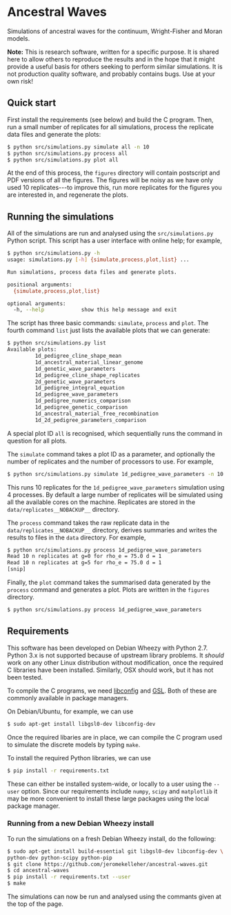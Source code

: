 # Ancestral Waves
Simulations of ancestral waves for the continuum, Wright-Fisher and Moran models.

**Note:** This is research software, written for a specific purpose. It is shared
here to allow others to reproduce the results and in the hope that it 
might provide a useful basis for others seeking to perform similar 
simulations. It is not production quality software, and probably contains
bugs. Use at your own risk!

## Quick start

First install the requirements (see below) and build the C program. 
Then, run a small number of replicates for all simulations, process the
replicate data files and generate the plots:
```sh
$ python src/simulations.py simulate all -n 10
$ python src/simulations.py process all
$ python src/simulations.py plot all
```
At the end of this process, the `figures` directory will contain postscript 
and PDF versions of all the figures. The figures will be noisy as we have 
only used 10 replicates---to improve this, run more replicates for the 
figures you are interested in, and regenerate the plots.

## Running the simulations

All of the simulations are run and analysed using the `src/simulations.py` Python
script. This script has a user interface with online help; for example,
```sh
$ python src/simulations.py -h
usage: simulations.py [-h] {simulate,process,plot,list} ...

Run simulations, process data files and generate plots.

positional arguments:
  {simulate,process,plot,list}

optional arguments:
  -h, --help            show this help message and exit
```

The script has three basic commands: `simulate`, `process` and `plot`. The fourth
command `list` just lists the available plots that we can generate:
```sh
$ python src/simulations.py list
Available plots:
         1d_pedigree_cline_shape_mean
         1d_ancestral_material_linear_genome
         1d_genetic_wave_parameters
         1d_pedigree_cline_shape_replicates
         2d_genetic_wave_parameters
         1d_pedigree_integral_equation
         1d_pedigree_wave_parameters
         1d_pedigree_numerics_comparison
         1d_pedigree_genetic_comparison
         1d_ancestral_material_free_recombination
         1d_2d_pedigree_parameters_comparison
```
A special plot ID `all` is recognised, which sequentially runs the 
command in question for all plots.

The `simulate` command takes a plot ID as a parameter, and optionally the number of 
replicates and the number of processors to use. For example,
```sh
$ python src/simulations.py simulate 1d_pedigree_wave_parameters -n 10 -p 4
```
This runs 10 replicates for the ``1d_pedigree_wave_parameters`` simulation
using 4 processes. By default a large number of replicates will be simulated
using all the available cores on the machine. Replicates are stored in the 
``data/replicates__NOBACKUP__`` directory.

The `process` command takes the raw replicate data in the ``data/replicates__NOBACKUP__``
directory, derives summaries and writes the results to files in the ``data``
directory. For example,
```sh
$ python src/simulations.py process 1d_pedigree_wave_parameters
Read 10 n replicates at g=0 for rho_e = 75.0 d = 1
Read 10 n replicates at g=5 for rho_e = 75.0 d = 1
[snip]
```

Finally, the `plot` command takes the summarised data generated by the 
`process` command and generates a plot. Plots are written in the 
`figures` directory.
```sh
$ python src/simulations.py process 1d_pedigree_wave_parameters
```

## Requirements

This software has been developed on Debian Wheezy with Python 2.7. Python 3.x is 
not supported because of upstream library problems. It _should_ work on 
any other Linux distribution without modification, once the required C libraries
have been installed. Similarly, OSX should work, but it has not been tested.

To compile the C programs, we need [libconfig](http://www.hyperrealm.com/libconfig/)
and [GSL](http://www.gnu.org/software/gsl/). Both of these are commonly available
in package managers.

On Debian/Ubuntu, for example, we can use
```sh
$ sudo apt-get install libgsl0-dev libconfig-dev
```
Once the required libaries are in place, we can compile the C program used to 
simulate the discrete models by typing `make`.

To install the required Python libraries, we can use
```sh
$ pip install -r requirements.txt
```
These can either be installed system-wide, or locally to a user using the `--user`
option. Since our requirements include `numpy`, `scipy` and `matplotlib` it may 
be more convenient to install these large packages using the local package
manager.

### Running from a new Debian Wheezy install

To run the simulations on a fresh Debian Wheezy install, do the following:
```sh
$ sudo apt-get install build-essential git libgsl0-dev libconfig-dev \
python-dev python-scipy python-pip
$ git clone https://github.com/jeromekelleher/ancestral-waves.git
$ cd ancestral-waves
$ pip install -r requirements.txt --user
$ make
```
The simulations can now be run and analysed using the commants given at
the top of the page.
